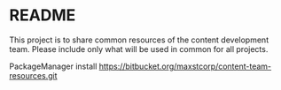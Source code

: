 # README #

This project is to share common resources of the content development team.
Please include only what will be used in common for all projects.

PackageManager install
https://bitbucket.org/maxstcorp/content-team-resources.git